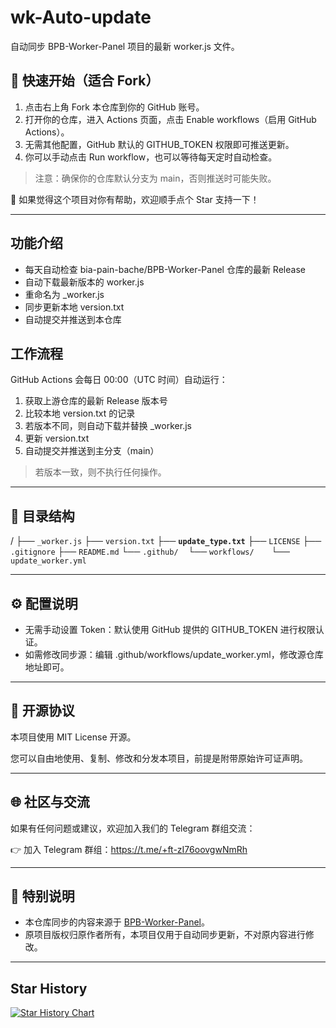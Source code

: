 
# wk-Auto-update

自动同步 BPB-Worker-Panel 项目的最新 worker.js 文件。

## 🚀 快速开始（适合 Fork）

1. 点击右上角 Fork 本仓库到你的 GitHub 账号。
2. 打开你的仓库，进入 Actions 页面，点击 Enable workflows（启用 GitHub Actions）。
3. 无需其他配置，GitHub 默认的 GITHUB_TOKEN 权限即可推送更新。
4. 你可以手动点击 Run workflow，也可以等待每天定时自动检查。

> 注意：确保你的仓库默认分支为 main，否则推送时可能失败。

🌟 如果觉得这个项目对你有帮助，欢迎顺手点个 Star 支持一下！

---

## 功能介绍

- 每天自动检查 bia-pain-bache/BPB-Worker-Panel 仓库的最新 Release
- 自动下载最新版本的 worker.js
- 重命名为 _worker.js
- 同步更新本地 version.txt
- 自动提交并推送到本仓库

## 工作流程

GitHub Actions 会每日 00:00（UTC 时间）自动运行：

1. 获取上游仓库的最新 Release 版本号
2. 比较本地 version.txt 的记录
3. 若版本不同，则自动下载并替换 _worker.js
4. 更新 version.txt
5. 自动提交并推送到主分支（main）

> 若版本一致，则不执行任何操作。

---


## 📂 目录结构

/
├── `_worker.js`
├── `version.txt`
├── **`update_type.txt`**
├── `LICENSE`
├── `.gitignore`
├── `README.md`
└── `.github/`
    └── `workflows/`
        └── `update_worker.yml`

---

## ⚙️ 配置说明

- 无需手动设置 Token：默认使用 GitHub 提供的 GITHUB_TOKEN 进行权限认证。
- 如需修改同步源：编辑 .github/workflows/update_worker.yml，修改源仓库地址即可。

---

## 📜 开源协议

本项目使用 MIT License 开源。

您可以自由地使用、复制、修改和分发本项目，前提是附带原始许可证声明。

---

## 🌐 社区与交流

如果有任何问题或建议，欢迎加入我们的 Telegram 群组交流：

👉 加入 Telegram 群组：https://t.me/+ft-zI76oovgwNmRh


---

## 📢 特别说明

- 本仓库同步的内容来源于 [BPB-Worker-Panel](https://github.com/bia-pain-bache/BPB-Worker-Panel)。
- 原项目版权归原作者所有，本项目仅用于自动同步更新，不对原内容进行修改。

---

## Star History

[![Star History Chart](https://api.star-history.com/svg?repos=byJoey/wk-Auto-update&type=Timeline)](https://www.star-history.com/#byJoey/wk-Auto-update&Timeline)
